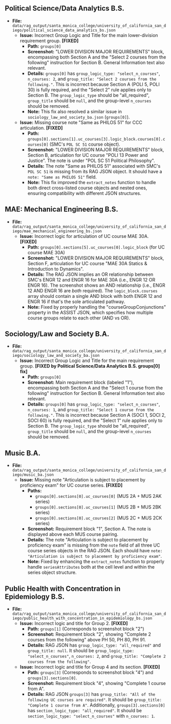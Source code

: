 ## Political Science/Data Analytics B.S.

*   **File:** `data/rag_output/santa_monica_college/university_of_california_san_diego/political_science_data_analytics_bs.json`
    *   **Issue:** Incorrect Group Logic and Title for the main lower-division requirement group. **[FIXED]**
        *   **Path:** `groups[0]`
        *   **Screenshot:** "LOWER DIVISION MAJOR REQUIREMENTS" block, encompassing both Section A and the "Select 2 courses from the following" instruction for Section B. General Information text also relevant.
        *   **Details:** `groups[0]` has `group_logic_type: "select_n_courses"`, `n_courses: 2`, and `group_title: "Select 2 courses from the following."`. This is incorrect because Section A (POLI 5, POLI 30) is fully required, and the "Select 2" rule applies only to Section B. The `group_logic_type` should be "all_required", `group_title` should be `null`, and the group-level `n_courses` should be removed.
        *   **Note:** This fix also resolved a similar issue in `sociology_law_and_society_ba.json` (`groups[0]`).
    *   **Issue:** Missing course note "Same as PHILOS 51" for CCC articulation. **[FIXED]**
        *   **Path:** `groups[0].sections[1].uc_courses[3].logic_block.courses[0].courses[0]` (SMC's `POL SC 51` course object).
        *   **Screenshot:** "LOWER DIVISION MAJOR REQUIREMENTS" block, Section B, articulation for UC course "POLI 13 Power and Justice". The note is under "POL SC 51 Political Philosophy".
        *   **Details:** The note "Same as PHILOS 51" associated with SMC's `POL SC 51` is missing from its RAG JSON object. It should have a `note: "Same as PHILOS 51"` field.
        *   **Note:** This fix improved the `extract_notes` function to handle both direct cross-listed course objects and nested ones, ensuring compatibility with different JSON structures.

## MAE: Mechanical Engineering B.S.

*   **File:** `data/rag_output/santa_monica_college/university_of_california_san_diego/mae_mechanical_engineering_bs.json`
    *   **Issue:** Incorrect logic for articulation of UC course MAE 30A. **[FIXED]**
        *   **Path:** `groups[0].sections[5].uc_courses[0].logic_block` (for UC course MAE 30A)
        *   **Screenshot:** "LOWER DIVISION MAJOR REQUIREMENTS" block, Section F, articulation for UC course "MAE 30A Statics & Introduction to Dynamics".
        *   **Details:** The RAG JSON implies an OR relationship between SMC's ENGR 12 and ENGR 16 for MAE 30A (i.e., ENGR 12 OR ENGR 16). The screenshot shows an AND relationship (i.e., ENGR 12 AND ENGR 16 are *both* required). The `logic_block.courses` array should contain a single AND block with both ENGR 12 and ENGR 16 if that's the sole articulated pathway.
        *   **Note:** Fixed by properly handling the "courseGroupConjunctions" property in the ASSIST JSON, which specifies how multiple course groups relate to each other (AND vs OR).

## Sociology/Law and Society B.A.

*   **File:** `data/rag_output/santa_monica_college/university_of_california_san_diego/sociology_law_and_society_ba.json`
    *   **Issue:** Incorrect Group Logic and Title for the main requirement group. **[FIXED by Political Science/Data Analytics B.S. groups[0] fix]**
        *   **Path:** `groups[0]`
        *   **Screenshot:** Main requirement block (labeled "1"), encompassing both Section A and the "Select 1 course from the following" instruction for Section B. General Information text also relevant.
        *   **Details:** `groups[0]` has `group_logic_type: "select_n_courses"`, `n_courses: 1`, and `group_title: "Select 1 course from the following."`. This is incorrect because Section A (SOCI 1, SOCI 2, SOCI 60) is fully required, and the "Select 1" rule applies only to Section B. The `group_logic_type` should be "all_required", `group_title` should be `null`, and the group-level `n_courses` should be removed.

## Music B.A.

*   **File:** `data/rag_output/santa_monica_college/university_of_california_san_diego/music_ba.json`
    *   **Issue:** Missing note "Articulation is subject to placement by proficiency exam" for UC course series. **[FIXED]**
        *   **Paths:**
            *   `groups[0].sections[0].uc_courses[0]` (MUS 2A + MUS 2AK series)
            *   `groups[0].sections[0].uc_courses[1]` (MUS 2B + MUS 2BK series)
            *   `groups[0].sections[0].uc_courses[2]` (MUS 2C + MUS 2CK series)
        *   **Screenshot:** Requirement block "1", Section A. The note is displayed above each MUS course pairing.
        *   **Details:** The note "Articulation is subject to placement by proficiency exam" is missing from the `note` field of all three UC course series objects in the RAG JSON. Each should have `note: "Articulation is subject to placement by proficiency exam"`.
        *   **Note:** Fixed by enhancing the `extract_notes` function to properly handle `seriesAttributes` both at the cell level and within the series object structure.

## Public Health with Concentration in Epidemiology B.S.

*   **File:** `data/rag_output/santa_monica_college/university_of_california_san_diego/public_health_with_concentration_in_epidemiology_bs.json`
    *   **Issue:** Incorrect logic and title for Group 2. **[FIXED]**
        *   **Path:** `groups[1]` (Corresponds to screenshot block "2")
        *   **Screenshot:** Requirement block "2", showing "Complete 2 courses from the following" above PH 50, PH 80, PH 91.
        *   **Details:** RAG JSON has `group_logic_type: "all_required"` and `group_title: null`. It should be `group_logic_type: "select_n_courses"`, `n_courses: 2`, and `group_title: "Complete 2 courses from the following"`.
    *   **Issue:** Incorrect logic and title for Group 4 and its section. **[FIXED]**
        *   **Path:** `groups[3]` (Corresponds to screenshot block "4") and `groups[3].sections[0]`.
        *   **Screenshot:** Requirement block "4", showing "Complete 1 course from A".
        *   **Details:** RAG JSON `groups[3]` has `group_title: "All of the following UC courses are required"`. It should be `group_title: "Complete 1 course from A"`. Additionally, `groups[3].sections[0]` has `section_logic_type: "all_required"`. It should be `section_logic_type: "select_n_courses"` with `n_courses: 1`.
